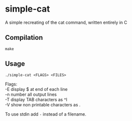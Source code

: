 # simple-cat
A simple recreating of the cat command, written entirely in C

## Compilation
`make`

## Usage
`./simple-cat <FLAGS> <FILES>`

Flags:\
	 -E display $ at end of each line\
	 -n number all output lines\
	 -T display TAB characters as ^I\
	 -V show non printable characters as .

To use stdin add `-` instead of a filename.
